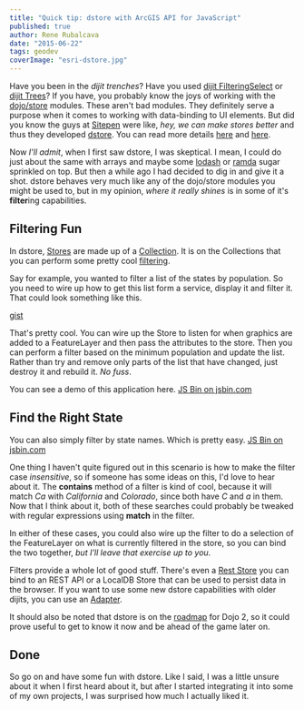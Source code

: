 ```yaml
---
title: "Quick tip: dstore with ArcGIS API for JavaScript"
published: true
author: Rene Rubalcava
date: "2015-06-22"
tags: geodev
coverImage: "esri-dstore.jpg"
---
```


Have you been in the _dijit trenches_? Have you used [dijit FilteringSelect](http://dojotoolkit.org/reference-guide/1.10/dijit/form/FilteringSelect.html) or [dijit Trees](http://dojotoolkit.org/reference-guide/1.10/dijit/Tree.html)? If you have, you probably know the joys of working with the [dojo/store](http://dojotoolkit.org/reference-guide/1.10/dojo/store.html) modules. These aren't bad modules. They definitely serve a purpose when it comes to working with data-binding to UI elements. But did you know the guys at [Sitepen](https://www.sitepen.com/) were like, _hey, we can make stores better_ and thus they developed [dstore](http://dstorejs.io/). You can read more details [here](https://www.sitepen.com/blog/2014/11/17/introducing-dstore/) and [here](https://www.sitepen.com/blog/2015/04/17/dstore-1-1/).

Now _I'll admit_, when I first saw dstore, I was skeptical. I mean, I could do just about the same with arrays and maybe some [lodash](https://lodash.com/) or [ramda](http://ramdajs.com/0.15/index.html) sugar sprinkled on top. But then a while ago I had decided to dig in and give it a shot. dstore behaves very much like any of the dojo/store modules you might be used to, but in my opinion, _where it really shines_ is in some of it's **filter**ing capabilities.

## Filtering Fun

In dstore, [Stores](https://github.com/SitePen/dstore/blob/master/docs/Store.md) are made up of a [Collection](https://github.com/SitePen/dstore/blob/master/docs/Collection.md). It is on the Collections that you can perform some pretty cool [filtering](https://github.com/SitePen/dstore/blob/master/docs/Collection.md#filtering).

Say for example, you wanted to filter a list of the states by population. So you need to wire up how to get this list form a service, display it and filter it. That could look something like this.

[gist](https://gist.github.com/odoe/66b5e316736bcaa5f892)

That's pretty cool. You can wire up the Store to listen for when graphics are added to a FeatureLayer and then pass the attributes to the store. Then you can perform a filter based on the minimum population and update the list. Rather than try and remove only parts of the list that have changed, just destroy it and rebuild it. _No fuss_.

You can see a demo of this application here. [JS Bin on jsbin.com](http://jsbin.com/vukugi/embed?js,output)

## Find the Right State

You can also simply filter by state names. Which is pretty easy. [JS Bin on jsbin.com](http://jsbin.com/vukugi/1/embed?js,output)

One thing I haven't quite figured out in this scenario is how to make the filter case _insensitive_, so if someone has some ideas on this, I'd love to hear about it. The **contains** method of a filter is kind of cool, because it will match _Ca_ with _California_ and _Colorado_, since both have _C_ and _a_ in them. Now that I think about it, both of these searches could probably be tweaked with regular expressions using **match** in the filter.

In either of these cases, you could also wire up the filter to do a selection of the FeatureLayer on what is currently filtered in the store, so you can bind the two together, _but I'll leave that exercise up to you_.

Filters provide a whole lot of good stuff. There's even a [Rest Store](https://github.com/SitePen/dstore/blob/master/docs/Stores.md) you can bind to an REST API or a LocalDB Store that can be used to persist data in the browser. If you want to use some new dstore capabilities with older dijits, you can use an [Adapter](https://github.com/SitePen/dstore/blob/master/docs/Adapters.md).

It should also be noted that dstore is on the [roadmap](http://dojotoolkit.org/community/roadmap/) for Dojo 2, so it could prove useful to get to know it now and be ahead of the game later on.

## Done

So go on and have some fun with dstore. Like I said, I was a little unsure about it when I first heard about it, but after I started integrating it into some of my own projects, I was surprised how much I actually liked it.
